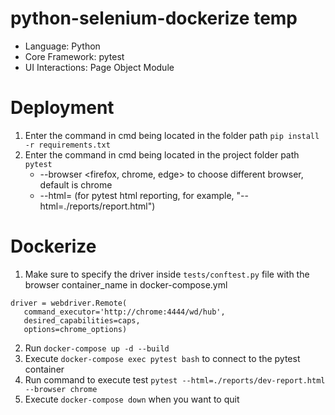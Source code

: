 # python-selenium-dockerize temp

- Language: Python
- Core Framework: pytest
- UI Interactions: Page Object Module

# Deployment
1. Enter the command in cmd being located in the folder path
`pip install -r requirements.txt`
2. Enter the command in cmd being located in the project folder path `pytest`
   - --browser <firefox, chrome, edge> to choose different browser, default is chrome
   - --html= (for pytest html reporting, for example, "--html=./reports/report.html")
# Dockerize
1. Make sure to specify the driver inside `tests/conftest.py` file with the browser container_name in docker-compose.yml
```
driver = webdriver.Remote(
   command_executor='http://chrome:4444/wd/hub', 
   desired_capabilities=caps, 
   options=chrome_options)
```
2. Run `docker-compose up -d --build`
3. Execute `docker-compose exec pytest bash` to connect to the pytest container
4. Run command to execute test `pytest --html=./reports/dev-report.html --browser chrome`
5. Execute `docker-compose down` when you want to quit
